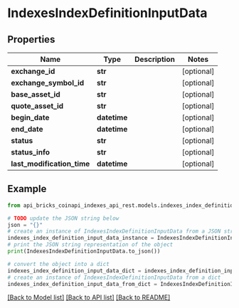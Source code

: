 # IndexesIndexDefinitionInputData


## Properties

Name | Type | Description | Notes
------------ | ------------- | ------------- | -------------
**exchange_id** | **str** |  | [optional] 
**exchange_symbol_id** | **str** |  | [optional] 
**base_asset_id** | **str** |  | [optional] 
**quote_asset_id** | **str** |  | [optional] 
**begin_date** | **datetime** |  | [optional] 
**end_date** | **datetime** |  | [optional] 
**status** | **str** |  | [optional] 
**status_info** | **str** |  | [optional] 
**last_modification_time** | **datetime** |  | [optional] 

## Example

```python
from api_bricks_coinapi_indexes_api_rest.models.indexes_index_definition_input_data import IndexesIndexDefinitionInputData

# TODO update the JSON string below
json = "{}"
# create an instance of IndexesIndexDefinitionInputData from a JSON string
indexes_index_definition_input_data_instance = IndexesIndexDefinitionInputData.from_json(json)
# print the JSON string representation of the object
print(IndexesIndexDefinitionInputData.to_json())

# convert the object into a dict
indexes_index_definition_input_data_dict = indexes_index_definition_input_data_instance.to_dict()
# create an instance of IndexesIndexDefinitionInputData from a dict
indexes_index_definition_input_data_from_dict = IndexesIndexDefinitionInputData.from_dict(indexes_index_definition_input_data_dict)
```
[[Back to Model list]](../README.md#documentation-for-models) [[Back to API list]](../README.md#documentation-for-api-endpoints) [[Back to README]](../README.md)



